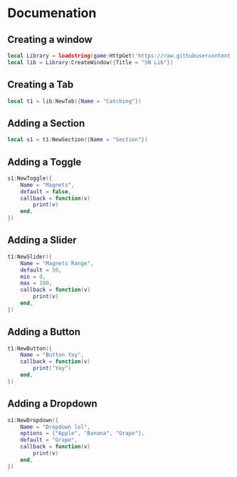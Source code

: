 # Documenation

## Creating a window
```lua
local Library = loadstring(game:HttpGet('https://raw.githubusercontent.com/vFishyTurtle/SN-Lib/main/src'))()
local lib = Library:CreateWindow({Title = "SN Lib"})
```

## Creating a Tab
```lua
local t1 = lib:NewTab({Name = "Catching"})
```
## Adding a Section
```lua
local s1 = t1:NewSection({Name = "Section"})
```

## Adding a Toggle
```lua
s1:NewToggle({
	Name = "Magnets",
	default = false,
	callback = function(v)
		print(v)
	end,
})
```

## Adding a Slider
```lua
t1:NewSlider({
	Name = "Magnets Range",
	default = 50,
	min = 0,
	max = 100,
	callback = function(v)
		print(v)
	end,
})
```

## Adding a Button
```lua
t1:NewButton({
	Name = "Button Yay",
	callback = function(v)
		print("Yay")
	end,
})
```

## Adding a Dropdown
```lua
s1:NewDropdown({
	Name = "Dropdown lol",
	options = {"Apple", "Banana", "Grape"},
	default = "Grape",
	callback = function(v)
		print(v)
	end,
})
```
